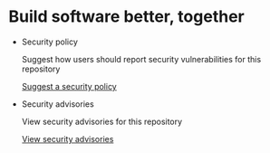 # Build software better, together

* Security policy

   Suggest how users should report security vulnerabilities for this repository

   [Suggest a security policy](https://github.com/NordKey/wiki.nordkey.net/security/policy)

* Security advisories

   View security advisories for this repository

  [View security advisories](https://github.com/NordKey/wiki.nordkey.net/security/advisories)

